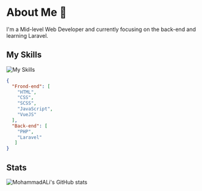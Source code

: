# About Me 👋
I'm a Mid-level Web Developer and currently focusing on the back-end and learning Laravel.

## My Skills
![My Skills](https://skillicons.dev/icons?i=html,css,sass,javascript,vue,php,laravel&theme=light)
```json
{
  "Frond-end": [
    "HTML",
    "CSS",
    "SCSS",
    "JavaScript",
    "VueJS"
  ],
  "Back-end": [
    "PHP",
    "Laravel"
   ]
}
```

## Stats
![MohammadALi's GitHub stats](https://github-readme-stats.vercel.app/api?username=mohammadali-arjomand&show_icons=true&theme=react)
